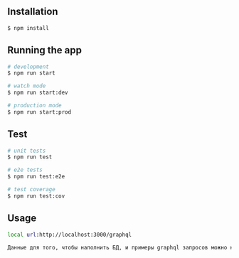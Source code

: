 ## Installation

```bash
$ npm install
```

## Running the app

```bash
# development
$ npm run start

# watch mode
$ npm run start:dev

# production mode
$ npm run start:prod
```

## Test

```bash
# unit tests
$ npm run test

# e2e tests
$ npm run test:e2e

# test coverage
$ npm run test:cov
```

## Usage

```bash
local url:http://localhost:3000/graphql

Данные для того, чтобы наполнить БД, и примеры graphql запросов можно найти в папке /dev
```

